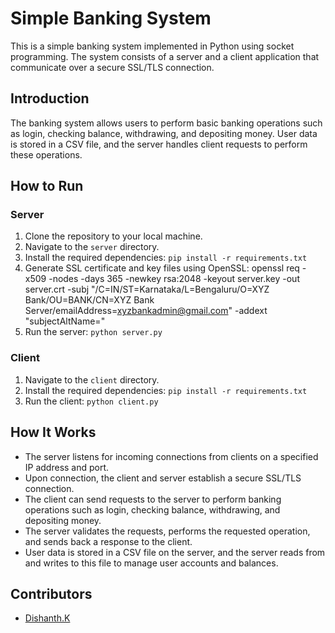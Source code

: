 # Simple Banking System

This is a simple banking system implemented in Python using socket programming. The system consists of a server and a client application that communicate over a secure SSL/TLS connection.

## Introduction

The banking system allows users to perform basic banking operations such as login, checking balance, withdrawing, and depositing money. User data is stored in a CSV file, and the server handles client requests to perform these operations.

## How to Run

### Server
1. Clone the repository to your local machine.
2. Navigate to the `server` directory.
3. Install the required dependencies: `pip install -r requirements.txt`
4. Generate SSL certificate and key files using OpenSSL: openssl req -x509 -nodes -days 365 -newkey rsa:2048 -keyout server.key -out server.crt -subj "/C=IN/ST=Karnataka/L=Bengaluru/O=XYZ Bank/OU=BANK/CN=XYZ Bank Server/emailAddress=xyzbankadmin@gmail.com" -addext "subjectAltName=<YOURIPADDRESS>"
5. Run the server: `python server.py`

### Client
1. Navigate to the `client` directory.
2. Install the required dependencies: `pip install -r requirements.txt`
3. Run the client: `python client.py`

## How It Works

- The server listens for incoming connections from clients on a specified IP address and port.
- Upon connection, the client and server establish a secure SSL/TLS connection.
- The client can send requests to the server to perform banking operations such as login, checking balance, withdrawing, and depositing money.
- The server validates the requests, performs the requested operation, and sends back a response to the client.
- User data is stored in a CSV file on the server, and the server reads from and writes to this file to manage user accounts and balances.

## Contributors

- [Dishanth.K](https://github.com/irondis76)



